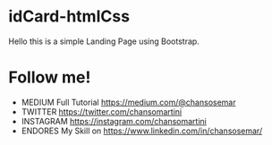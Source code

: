 # idCard-htmlCss

Hello this is a simple Landing Page using Bootstrap.


# Follow me!

  - MEDIUM Full Tutorial https://medium.com/@chansosemar
  - TWITTER https://twitter.com/chansomartini
  - INSTAGRAM https://instagram.com/chansomartini
  - ENDORES My Skill on https://www.linkedin.com/in/chansosemar/
